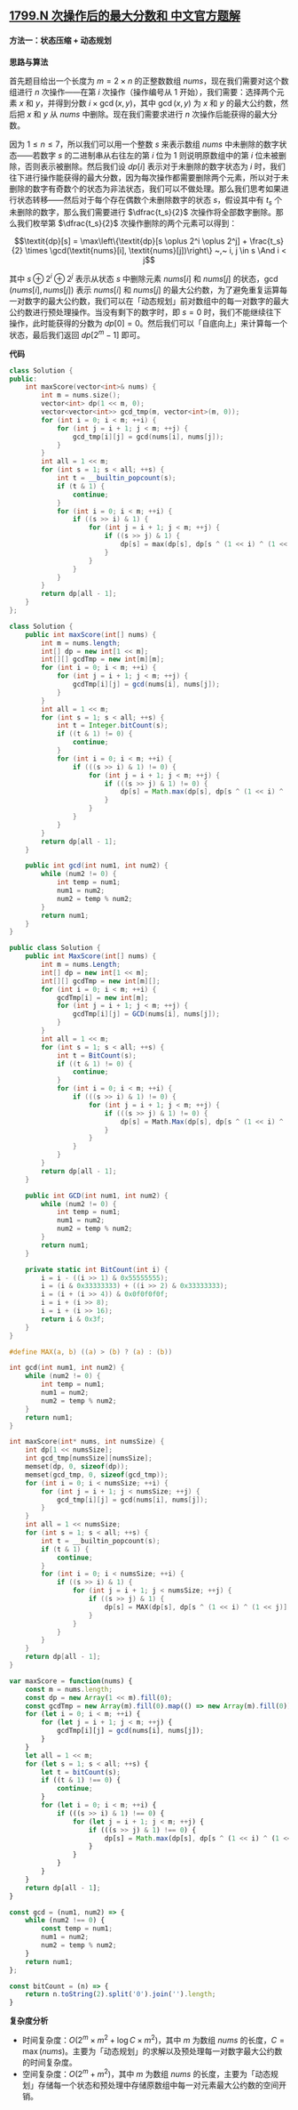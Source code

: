 ## [1799.N 次操作后的最大分数和 中文官方题解](https://leetcode.cn/problems/maximize-score-after-n-operations/solutions/100000/n-ci-cao-zuo-hou-de-zui-da-fen-shu-he-by-i9k5)

#### 方法一：状态压缩 + 动态规划

**思路与算法**

首先题目给出一个长度为 $m = 2 \times n$ 的正整数数组 $\textit{nums}$，现在我们需要对这个数组进行 $n$ 次操作——在第 $i$ 次操作（操作编号从 $1$ 开始），我们需要：选择两个元素 $x$ 和 $y$，并得到分数 $i \times \gcd(x, y)$，其中 $\gcd(x, y)$ 为 $x$ 和 $y$ 的最大公约数，然后把 $x$ 和 $y$ 从 $\textit{nums}$ 中删除。现在我们需要求进行 $n$ 次操作后能获得的最大分数。

因为 $1 \le n \le 7$，所以我们可以用一个整数 $s$ 来表示数组 $\textit{nums}$ 中未删除的数字状态——若数字 $s$ 的二进制串从右往左的第 $i$ 位为 $1$ 则说明原数组中的第 $i$ 位未被删除，否则表示被删除。然后我们设 $\textit{dp}[i]$ 表示对于未删除的数字状态为 $i$ 时，我们往下进行操作能获得的最大分数，因为每次操作都需要删除两个元素，所以对于未删除的数字有奇数个的状态为非法状态，我们可以不做处理。那么我们思考如果进行状态转移——然后对于每个存在偶数个未删除数字的状态 $s$，假设其中有 $t_s$ 个未删除的数字，那么我们需要进行 $\dfrac{t_s}{2}$ 次操作将全部数字删除。那么我们枚举第 $\dfrac{t_s}{2}$ 次操作删除的两个元素可以得到：

$$\textit{dp}[s] = \max\left\{\textit{dp}[s \oplus 2^i \oplus 2^j] + \frac{t_s}{2} \times \gcd(\textit{nums}[i], \textit{nums}[j])\right\} ~,~ i, j \in s \And i < j$$

其中 $s \oplus 2^i \oplus 2^j$ 表示从状态 $s$ 中删除元素 $\textit{nums}[i]$ 和 $\textit{nums}[j]$ 的状态，$\gcd(\textit{nums}[i], \textit{nums}[j])$ 表示 $\textit{nums}[i]$ 和 $\textit{nums}[j]$ 的最大公约数，为了避免重复运算每一对数字的最大公约数，我们可以在「动态规划」前对数组中的每一对数字的最大公约数进行预处理操作。当没有剩下的数字时，即 $s = 0$ 时，我们不能继续往下操作，此时能获得的分数为 $\textit{dp}[0] = 0$。然后我们可以「自底向上」来计算每一个状态，最后我们返回 $\textit{dp}[2 ^ m - 1]$ 即可。

**代码**

```C++ [sol1-C++]
class Solution {
public:
    int maxScore(vector<int>& nums) {
        int m = nums.size();
        vector<int> dp(1 << m, 0);
        vector<vector<int>> gcd_tmp(m, vector<int>(m, 0));
        for (int i = 0; i < m; ++i) {
            for (int j = i + 1; j < m; ++j) {
                gcd_tmp[i][j] = gcd(nums[i], nums[j]);
            }
        }
        int all = 1 << m;
        for (int s = 1; s < all; ++s) {
            int t = __builtin_popcount(s);
            if (t & 1) {
                continue;
            }
            for (int i = 0; i < m; ++i) {
                if ((s >> i) & 1) {
                    for (int j = i + 1; j < m; ++j) {
                        if ((s >> j) & 1) {
                            dp[s] = max(dp[s], dp[s ^ (1 << i) ^ (1 << j)] + t / 2 * gcd_tmp[i][j]);
                        }
                    }
                }
            }
        }
        return dp[all - 1];
    }
};
```

```Java [sol1-Java]
class Solution {
    public int maxScore(int[] nums) {
        int m = nums.length;
        int[] dp = new int[1 << m];
        int[][] gcdTmp = new int[m][m];
        for (int i = 0; i < m; ++i) {
            for (int j = i + 1; j < m; ++j) {
                gcdTmp[i][j] = gcd(nums[i], nums[j]);
            }
        }
        int all = 1 << m;
        for (int s = 1; s < all; ++s) {
            int t = Integer.bitCount(s);
            if ((t & 1) != 0) {
                continue;
            }
            for (int i = 0; i < m; ++i) {
                if (((s >> i) & 1) != 0) {
                    for (int j = i + 1; j < m; ++j) {
                        if (((s >> j) & 1) != 0) {
                            dp[s] = Math.max(dp[s], dp[s ^ (1 << i) ^ (1 << j)] + t / 2 * gcdTmp[i][j]);
                        }
                    }
                }
            }
        }
        return dp[all - 1];
    }

    public int gcd(int num1, int num2) {
        while (num2 != 0) {
            int temp = num1;
            num1 = num2;
            num2 = temp % num2;
        }
        return num1;
    }
}
```

```C# [sol1-C#]
public class Solution {
    public int MaxScore(int[] nums) {
        int m = nums.Length;
        int[] dp = new int[1 << m];
        int[][] gcdTmp = new int[m][];
        for (int i = 0; i < m; ++i) {
            gcdTmp[i] = new int[m];
            for (int j = i + 1; j < m; ++j) {
                gcdTmp[i][j] = GCD(nums[i], nums[j]);
            }
        }
        int all = 1 << m;
        for (int s = 1; s < all; ++s) {
            int t = BitCount(s);
            if ((t & 1) != 0) {
                continue;
            }
            for (int i = 0; i < m; ++i) {
                if (((s >> i) & 1) != 0) {
                    for (int j = i + 1; j < m; ++j) {
                        if (((s >> j) & 1) != 0) {
                            dp[s] = Math.Max(dp[s], dp[s ^ (1 << i) ^ (1 << j)] + t / 2 * gcdTmp[i][j]);
                        }
                    }
                }
            }
        }
        return dp[all - 1];
    }

    public int GCD(int num1, int num2) {
        while (num2 != 0) {
            int temp = num1;
            num1 = num2;
            num2 = temp % num2;
        }
        return num1;
    }

    private static int BitCount(int i) {
        i = i - ((i >> 1) & 0x55555555);
        i = (i & 0x33333333) + ((i >> 2) & 0x33333333);
        i = (i + (i >> 4)) & 0x0f0f0f0f;
        i = i + (i >> 8);
        i = i + (i >> 16);
        return i & 0x3f;
    }
}
```

```C [sol1-C]
#define MAX(a, b) ((a) > (b) ? (a) : (b))

int gcd(int num1, int num2) {
    while (num2 != 0) {
        int temp = num1;
        num1 = num2;
        num2 = temp % num2;
    }
    return num1;
}

int maxScore(int* nums, int numsSize) {
    int dp[1 << numsSize];
    int gcd_tmp[numsSize][numsSize];
    memset(dp, 0, sizeof(dp));
    memset(gcd_tmp, 0, sizeof(gcd_tmp));
    for (int i = 0; i < numsSize; ++i) {
        for (int j = i + 1; j < numsSize; ++j) {
            gcd_tmp[i][j] = gcd(nums[i], nums[j]);
        }
    }
    int all = 1 << numsSize;
    for (int s = 1; s < all; ++s) {
        int t = __builtin_popcount(s);
        if (t & 1) {
            continue;
        }
        for (int i = 0; i < numsSize; ++i) {
            if ((s >> i) & 1) {
                for (int j = i + 1; j < numsSize; ++j) {
                    if ((s >> j) & 1) {
                        dp[s] = MAX(dp[s], dp[s ^ (1 << i) ^ (1 << j)] + t / 2 * gcd_tmp[i][j]);
                    }
                }
            }
        }
    }
    return dp[all - 1];
}
```

```JavaScript [sol1-JavaScript]
var maxScore = function(nums) {
    const m = nums.length;
    const dp = new Array(1 << m).fill(0);
    const gcdTmp = new Array(m).fill(0).map(() => new Array(m).fill(0));
    for (let i = 0; i < m; ++i) {
        for (let j = i + 1; j < m; ++j) {
            gcdTmp[i][j] = gcd(nums[i], nums[j]);
        }
    }
    let all = 1 << m;
    for (let s = 1; s < all; ++s) {
        let t = bitCount(s);
        if ((t & 1) !== 0) {
            continue;
        }
        for (let i = 0; i < m; ++i) {
            if (((s >> i) & 1) !== 0) {
                for (let j = i + 1; j < m; ++j) {
                    if (((s >> j) & 1) !== 0) {
                        dp[s] = Math.max(dp[s], dp[s ^ (1 << i) ^ (1 << j)] + Math.floor(t / 2) * gcdTmp[i][j]);
                    }
                }
            }
        }
    }
    return dp[all - 1];
}

const gcd = (num1, num2) => {
    while (num2 !== 0) {
        const temp = num1;
        num1 = num2;
        num2 = temp % num2;
    }
    return num1;
};

const bitCount = (n) => {
    return n.toString(2).split('0').join('').length;
}
```

**复杂度分析**

- 时间复杂度：$O(2 ^ m \times m ^ 2 + \log C \times m ^ 2)$，其中 $m$ 为数组 $\textit{nums}$ 的长度，$C=\max(\textit{nums})$。主要为「动态规划」的求解以及预处理每一对数字最大公约数的时间复杂度。 
- 空间复杂度：$O(2 ^ m + m ^ 2)$，其中 $m$ 为数组 $\textit{nums}$ 的长度，主要为「动态规划」存储每一个状态和预处理中存储原数组中每一对元素最大公约数的空间开销。